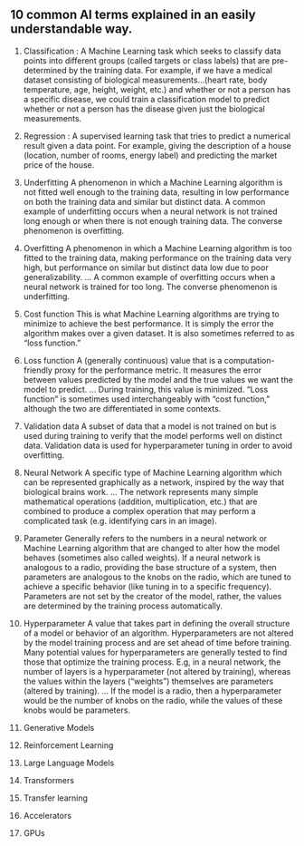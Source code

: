 ## 10 common AI terms explained in an easily understandable way.

1. Classification : 
A Machine Learning task which seeks to classify data points into different groups (called targets or class labels) that are pre-determined by the training data. For example, if we have a medical dataset consisting of biological measurements...(heart rate, body temperature, age, height, weight, etc.) and whether or not a person has a specific disease, we could train a classification model to predict whether or not a person has the disease given just the biological measurements.

2. Regression :
A supervised learning task that tries to predict a numerical result given a data point. For example, giving the description of a house (location, number of rooms, energy label) and predicting the market price of the house.

3. Underfitting
A phenomenon in which a Machine Learning algorithm is not fitted well enough to the training data, resulting in low performance on both the training data and similar but distinct data. A common example of underfitting occurs when a neural network is not trained long enough or when there is not enough training data. The converse phenomenon is overfitting.

4. Overfitting
A phenomenon in which a Machine Learning algorithm is too fitted to the training data, making performance on the training data very high, but performance on similar but distinct data low due to poor generalizability. ... A common example of overfitting occurs when a neural network is trained for too long. The converse phenomenon is underfitting.

5. Cost function
This is what Machine Learning algorithms are trying to minimize to achieve the best performance. It is simply the error the algorithm makes over a given dataset. It is also sometimes referred to as “loss function.”

6. Loss function
A (generally continuous) value that is a computation-friendly proxy for the performance metric. It measures the error between values predicted by the model and the true values we want the model to predict. ... During training, this value is minimized. “Loss function” is sometimes used interchangeably with “cost function,” although the two are differentiated in some contexts.

7. Validation data
A subset of data that a model is not trained on but is used during training to verify that the model performs well on distinct data. Validation data is used for hyperparameter tuning in order to avoid overfitting. 

8. Neural Network
A specific type of Machine Learning algorithm which can be represented graphically as a network, inspired by the way that biological brains work. ... The network represents many simple mathematical operations (addition, multiplication, etc.) that are combined to produce a complex operation that may perform a complicated task (e.g. identifying cars in an image).

9. Parameter
Generally refers to the numbers in a neural network or Machine Learning algorithm that are changed to alter how the model behaves (sometimes also called weights). If a neural network is analogous to a radio, providing the base structure of a system, then parameters are analogous to the knobs on the radio, which are tuned to achieve a specific behavior (like tuning in to a specific frequency). Parameters are not set by the creator of the model, rather, the values are determined by the training process automatically.

10. Hyperparameter
A value that takes part in defining the overall structure of a model or behavior of an algorithm. Hyperparameters are not altered by the model training process and are set ahead of time before training. Many potential values for hyperparameters are generally tested to find those that optimize the training process. E.g, in a neural network, the number of layers is a hyperparameter (not altered by training), whereas the values within the layers (“weights”) themselves are parameters (altered by training). ... If the model is a radio, then a hyperparameter would be the number of knobs on the radio, while the values of these knobs would be parameters.

11. Generative Models
12. Reinforcement Learning
13. Large Language Models
14. Transformers
15. Transfer learning
16. Accelerators
17. GPUs
